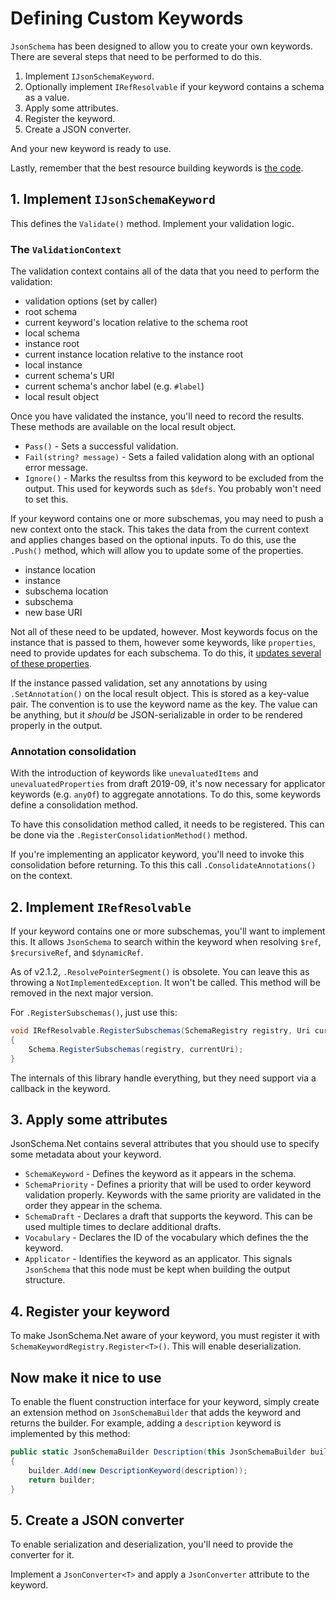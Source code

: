 # Defining Custom Keywords

`JsonSchema` has been designed to allow you to create your own keywords.  There are several steps that need to be performed to do this.

1. Implement `IJsonSchemaKeyword`.
1. Optionally implement `IRefResolvable` if your keyword contains a schema as a value.
1. Apply some attributes.
1. Register the keyword.
1. Create a JSON converter.

And your new keyword is ready to use.

Lastly, remember that the best resource building keywords is [the code](https://github.com/gregsdennis/json-everything/tree/master/JsonSchema).

## 1. Implement `IJsonSchemaKeyword`

This defines the `Validate()` method.  Implement your validation logic.

### The `ValidationContext`

The validation context contains all of the data that you need to perform the validation:

- validation options (set by caller)
- root schema
- current keyword's location relative to the schema root
- local schema
- instance root
- current instance location relative to the instance root
- local instance
- current schema's URI
- current schema's anchor label (e.g. `#label`)
- local result object

Once you have validated the instance, you'll need to record the results.  These methods are available on the local result object.

- `Pass()` - Sets a successful validation.
- `Fail(string? message)` - Sets a failed validation along with an optional error message.
- `Ignore()` - Marks the resultss from this keyword to be excluded from the output.  This used for keywords such as `$defs`.  You probably won't need to set this.

If your keyword contains one or more subschemas, you may need to push a new context onto the stack.  This takes the data from the current context and applies changes based on the optional inputs.  To do this, use the `.Push()` method, which will allow you to update some of the properties.

- instance location
- instance
- subschema location
- subschema
- new base URI

Not all of these need to be updated, however.  Most keywords focus on the instance that is passed to them, however some keywords, like `properties`, need to provide updates for each subschema.  To do this, it [updates several of these properties](https://github.com/gregsdennis/json-everything/blob/master/JsonSchema/PropertiesKeyword.cs#L75-77).

If the instance passed validation, set any annotations by using `.SetAnnotation()` on the local result object.  This is stored as a key-value pair.  The convention is to use the keyword name as the key.  The value can be anything, but it _should_ be JSON-serializable in order to be rendered properly in the output.

### Annotation consolidation

With the introduction of keywords like `unevaluatedItems` and `unevaluatedProperties` from draft 2019-09, it's now necessary for applicator keywords (e.g. `anyOf`) to aggregate annotations.  To do this, some keywords define a consolidation method.

To have this consolidation method called, it needs to be registered.  This can be done via the `.RegisterConsolidationMethod()` method.

If you're implementing an applicator keyword, you'll need to invoke this consolidation before returning.  To this this call `.ConsolidateAnnotations()` on the context.

## 2. Implement `IRefResolvable`

If your keyword contains one or more subschemas, you'll want to implement this.  It allows `JsonSchema` to search within the keyword when resolving `$ref`, `$recursiveRef`, and `$dynamicRef`.

As of v2.1.2, `.ResolvePointerSegment()` is obsolete.  You can leave this as throwing a `NotImplementedException`.  It won't be called.  This method will be removed in the next major version.

For `.RegisterSubschemas()`, just use this:

```c#
void IRefResolvable.RegisterSubschemas(SchemaRegistry registry, Uri currentUri)
{
	Schema.RegisterSubschemas(registry, currentUri);
}
```

The internals of this library handle everything, but they need support via a callback in the keyword.

## 3. Apply some attributes

JsonSchema<nsp>.Net contains several attributes that you should use to specify some metadata about your keyword.

- `SchemaKeyword` - Defines the keyword as it appears in the schema.
- `SchemaPriority` - Defines a priority that will be used to order keyword validation properly.  Keywords with the same priority are validated in the order they appear in the schema.
- `SchemaDraft` - Declares a draft that supports the keyword.  This can be used multiple times to declare additional drafts.
- `Vocabulary` - Declares the ID of the vocabulary which defines the the keyword.
- `Applicator` - Identifies the keyword as an applicator.  This signals `JsonSchema` that this node must be kept when building the output structure.

## 4. Register your keyword

To make JsonSchema<nsp>.Net aware of your keyword, you must register it with `SchemaKeywordRegistry.Register<T>()`.  This will enable deserialization.

## Now make it nice to use

To enable the fluent construction interface for your keyword, simply create an extension method on `JsonSchemaBuilder` that adds the keyword and returns the builder.  For example, adding a `description` keyword is implemented by this method:

```c#
public static JsonSchemaBuilder Description(this JsonSchemaBuilder builder, string description)
{
    builder.Add(new DescriptionKeyword(description));
    return builder;
}
```

## 5. Create a JSON converter

To enable serialization and deserialization, you'll need to provide the converter for it.

Implement a `JsonConverter<T>` and apply a `JsonConverter` attribute to the keyword.